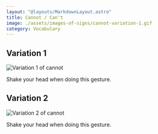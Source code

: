 ```yaml
---
layout: "@layouts/MarkdownLayout.astro"
title: Cannot / Can't
image: ./assets/images-of-signs/cannot-variation-1.gif
category: Vocabulary
---
```


## Variation 1

![Variation 1 of cannot](@signs/cannot-variation-1.gif)

Shake your head when doing this gesture.

## Variation 2

![Variation 2 of cannot](@signs/cannot-variation-2.gif)

Shake your head when doing this gesture.
